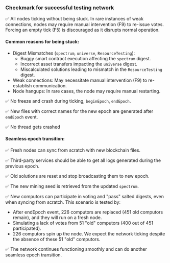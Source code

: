 ### Checkmark for successful testing network
✅ All nodes ticking without being stuck. In rare instances of weak connections, nodes may require manual intervention (F9) to re-issue votes. Forcing an empty tick (F5) is discouraged as it disrupts normal operation.

#### Common reasons for being stuck:
- Digest Mismatches (`spectrum`, `universe`, `ResourceTesting`):
  - Buggy smart contract execution affecting the `spectrum` digest.
  - Incorrect asset transfers impacting the `universe` digest.
  - Miscalculated solutions leading to mismatch in the `ResourceTesting` digest.
- Weak connections: May necessitate manual intervention (F9) to re-establish communication.
- Node hangups: In rare cases, the node may require manual restarting.

✅ No freeze and crash during ticking, `beginEpoch`, `endEpoch`.

✅ New files with correct names for the new epoch are generated after `endEpoch` event.

✅ No thread gets crashed 

#### Seamless epoch transition:

✅ Fresh nodes can sync from scratch with new blockchain files.

✅ Third-party services should be able to get all logs generated during the previous epoch.

✅ Old solutions are reset and stop broadcasting them to new epoch.

✅ The new mining seed is retrieved from the updated `spectrum`.

✅ New computors can participate in voting and "pass" salted digests, even when syncing from scratch. This scenario is tested by:
- After endEpoch event, 226 computors are replaced (451 old computors remain), and they will run on a fresh node.
- Simulating a lack of votes from 51 "old" computors (400 out of 451 participated).
- 226 computors spin up the node. We expect the network ticking despite the absence of these 51 "old" computors.

✅ The network continues functioning smoothly and can do another seamless epoch transition.
